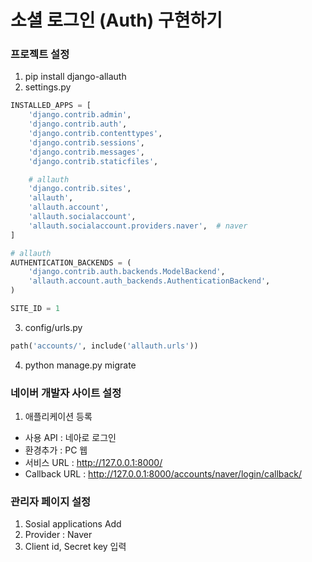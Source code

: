 # 소셜 로그인 (Auth) 구현하기

### 프로젝트 설정
1. pip install django-allauth
2. settings.py
```python
INSTALLED_APPS = [
    'django.contrib.admin',
    'django.contrib.auth',
    'django.contrib.contenttypes',
    'django.contrib.sessions',
    'django.contrib.messages',
    'django.contrib.staticfiles',

    # allauth
    'django.contrib.sites',
    'allauth',
    'allauth.account',
    'allauth.socialaccount',
    'allauth.socialaccount.providers.naver',  # naver
]

# allauth
AUTHENTICATION_BACKENDS = (
    'django.contrib.auth.backends.ModelBackend',
    'allauth.account.auth_backends.AuthenticationBackend',
)

SITE_ID = 1
```
3. config/urls.py
```python
path('accounts/', include('allauth.urls'))
```
4. python manage.py migrate

### 네이버 개발자 사이트 설정
1. 애플리케이션 등록
- 사용 API : 네아로 로그인
- 환경추가 : PC 웹
- 서비스 URL : http://127.0.0.1:8000/
- Callback URL :  http://127.0.0.1:8000/accounts/naver/login/callback/

### 관리자 페이지 설정
1. Sosial applications Add
2. Provider : Naver
3. Client id, Secret key 입력
